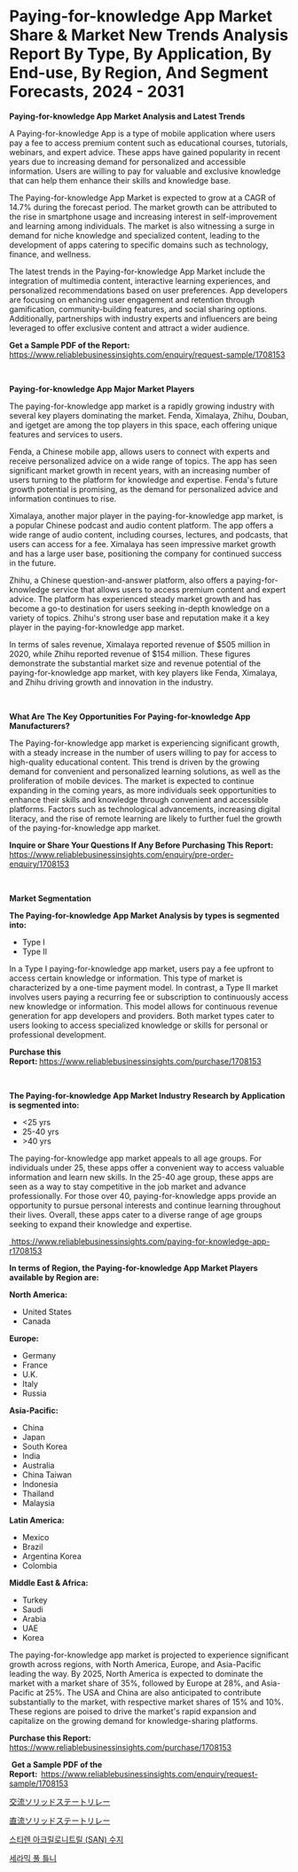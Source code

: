 <p><h1>Paying-for-knowledge App Market Share & Market New Trends Analysis Report By Type, By Application, By End-use, By Region, And Segment Forecasts, 2024 - 2031</h1></p><p><strong>Paying-for-knowledge App Market Analysis and Latest Trends</strong></p>
<p><p>A Paying-for-knowledge App is a type of mobile application where users pay a fee to access premium content such as educational courses, tutorials, webinars, and expert advice. These apps have gained popularity in recent years due to increasing demand for personalized and accessible information. Users are willing to pay for valuable and exclusive knowledge that can help them enhance their skills and knowledge base.</p><p>The Paying-for-knowledge App Market is expected to grow at a CAGR of 14.7% during the forecast period. The market growth can be attributed to the rise in smartphone usage and increasing interest in self-improvement and learning among individuals. The market is also witnessing a surge in demand for niche knowledge and specialized content, leading to the development of apps catering to specific domains such as technology, finance, and wellness.</p><p>The latest trends in the Paying-for-knowledge App Market include the integration of multimedia content, interactive learning experiences, and personalized recommendations based on user preferences. App developers are focusing on enhancing user engagement and retention through gamification, community-building features, and social sharing options. Additionally, partnerships with industry experts and influencers are being leveraged to offer exclusive content and attract a wider audience.</p></p>
<p><strong>Get a Sample PDF of the Report:&nbsp;</strong> <a href="https://www.reliablebusinessinsights.com/enquiry/request-sample/1708153">https://www.reliablebusinessinsights.com/enquiry/request-sample/1708153</a></p>
<p>&nbsp;</p>
<p><strong>Paying-for-knowledge App Major Market Players</strong></p>
<p><p>The paying-for-knowledge app market is a rapidly growing industry with several key players dominating the market. Fenda, Ximalaya, Zhihu, Douban, and igetget are among the top players in this space, each offering unique features and services to users.</p><p>Fenda, a Chinese mobile app, allows users to connect with experts and receive personalized advice on a wide range of topics. The app has seen significant market growth in recent years, with an increasing number of users turning to the platform for knowledge and expertise. Fenda's future growth potential is promising, as the demand for personalized advice and information continues to rise.</p><p>Ximalaya, another major player in the paying-for-knowledge app market, is a popular Chinese podcast and audio content platform. The app offers a wide range of audio content, including courses, lectures, and podcasts, that users can access for a fee. Ximalaya has seen impressive market growth and has a large user base, positioning the company for continued success in the future.</p><p>Zhihu, a Chinese question-and-answer platform, also offers a paying-for-knowledge service that allows users to access premium content and expert advice. The platform has experienced steady market growth and has become a go-to destination for users seeking in-depth knowledge on a variety of topics. Zhihu's strong user base and reputation make it a key player in the paying-for-knowledge app market.</p><p>In terms of sales revenue, Ximalaya reported revenue of $505 million in 2020, while Zhihu reported revenue of $154 million. These figures demonstrate the substantial market size and revenue potential of the paying-for-knowledge app market, with key players like Fenda, Ximalaya, and Zhihu driving growth and innovation in the industry.</p></p>
<p>&nbsp;</p>
<p><strong>What Are The Key Opportunities For Paying-for-knowledge App Manufacturers?</strong></p>
<p><p>The Paying-for-knowledge app market is experiencing significant growth, with a steady increase in the number of users willing to pay for access to high-quality educational content. This trend is driven by the growing demand for convenient and personalized learning solutions, as well as the proliferation of mobile devices. The market is expected to continue expanding in the coming years, as more individuals seek opportunities to enhance their skills and knowledge through convenient and accessible platforms. Factors such as technological advancements, increasing digital literacy, and the rise of remote learning are likely to further fuel the growth of the paying-for-knowledge app market.</p></p>
<p><strong>Inquire or Share Your Questions If Any Before Purchasing This Report:</strong> <a href="https://www.reliablebusinessinsights.com/enquiry/pre-order-enquiry/1708153">https://www.reliablebusinessinsights.com/enquiry/pre-order-enquiry/1708153</a></p>
<p>&nbsp;</p>
<p><strong>Market Segmentation</strong></p>
<p><strong>The Paying-for-knowledge App Market Analysis by types is segmented into:</strong></p>
<p><ul><li>Type I</li><li>Type II</li></ul></p>
<p><p>In a Type I paying-for-knowledge app market, users pay a fee upfront to access certain knowledge or information. This type of market is characterized by a one-time payment model. In contrast, a Type II market involves users paying a recurring fee or subscription to continuously access new knowledge or information. This model allows for continuous revenue generation for app developers and providers. Both market types cater to users looking to access specialized knowledge or skills for personal or professional development.</p></p>
<p><strong>Purchase this Report:&nbsp;</strong><a href="https://www.reliablebusinessinsights.com/purchase/1708153">https://www.reliablebusinessinsights.com/purchase/1708153</a></p>
<p>&nbsp;</p>
<p><strong>The Paying-for-knowledge App Market Industry Research by Application is segmented into:</strong></p>
<p><ul><li><25 yrs</li><li>25-40 yrs</li><li>>40 yrs</li></ul></p>
<p><p>The paying-for-knowledge app market appeals to all age groups. For individuals under 25, these apps offer a convenient way to access valuable information and learn new skills. In the 25-40 age group, these apps are seen as a way to stay competitive in the job market and advance professionally. For those over 40, paying-for-knowledge apps provide an opportunity to pursue personal interests and continue learning throughout their lives. Overall, these apps cater to a diverse range of age groups seeking to expand their knowledge and expertise.</p></p>
<p><a href="https://www.reliablebusinessinsights.com/paying-for-knowledge-app-r1708153">&nbsp;https://www.reliablebusinessinsights.com/paying-for-knowledge-app-r1708153</a></p>
<p><strong>In terms of Region, the Paying-for-knowledge App Market Players available by Region are:</strong></p>
<p>
    <p> <strong> North America: </strong>
        <ul>
            <li>United States</li>
            <li>Canada</li>
        </ul>
        </p> 
    <p> <strong> Europe: </strong>
        <ul>
            <li>Germany</li>
            <li>France</li>
            <li>U.K.</li>
            <li>Italy</li>
            <li>Russia</li>
        </ul>
        </p> 
    <p> <strong> Asia-Pacific: </strong>
        <ul>
            <li>China</li>
            <li>Japan</li>
            <li>South Korea</li>
            <li>India</li>
            <li>Australia</li>
            <li>China Taiwan</li>
            <li>Indonesia</li>
            <li>Thailand</li>
            <li>Malaysia</li>
        </ul>
        </p> 
    <p> <strong> Latin America: </strong>
        <ul>
            <li>Mexico</li>
            <li>Brazil</li>
            <li>Argentina Korea</li>
            <li>Colombia</li>
        </ul>
        </p> 
    <p> <strong> Middle East & Africa: </strong>
        <ul>
            <li>Turkey</li>
            <li>Saudi</li>
            <li>Arabia</li>
            <li>UAE</li>
            <li>Korea</li>
        </ul>
    </p>
    </p>
<p><p>The paying-for-knowledge app market is projected to experience significant growth across regions, with North America, Europe, and Asia-Pacific leading the way. By 2025, North America is expected to dominate the market with a market share of 35%, followed by Europe at 28%, and Asia-Pacific at 25%. The USA and China are also anticipated to contribute substantially to the market, with respective market shares of 15% and 10%. These regions are poised to drive the market's rapid expansion and capitalize on the growing demand for knowledge-sharing platforms.</p></p>
<p><strong>Purchase this Report: </strong><a href="https://www.reliablebusinessinsights.com/purchase/1708153">https://www.reliablebusinessinsights.com/purchase/1708153</a></p>
<p>&nbsp;<strong>Get a Sample PDF of the Report:&nbsp;&nbsp;</strong><a href="https://www.reliablebusinessinsights.com/enquiry/request-sample/1708153">https://www.reliablebusinessinsights.com/enquiry/request-sample/1708153</a></p>
<p><strong></strong></p>
<p><p><a href="https://github.com/jkjreqjscoxx7/Market-Research-Report-List-2/blob/main/4943119111503.md">交流ソリッドステートリレー</a></p><p><a href="https://github.com/hilmi-2a/Market-Research-Report-List-1/blob/main/8785090111504.md">直流ソリッドステートリレー</a></p><p><a href="https://github.com/courtney23pratt/Market-Research-Report-List-1/blob/main/154582997123.md">스티렌 아크릴로니트릴 (SAN) 수지</a></p><p><a href="https://medium.com/@sybleferry/%EC%84%B8%EB%9D%BC%EB%AF%B9-%ED%92%80-%EC%B9%98%EA%B3%BC%EC%9A%A9%EC%9D%98-%EC%8B%9C%EC%9E%A5-%EB%B6%84%EC%84%9D-%EC%A0%84-%EC%84%B8%EA%B3%84-%EC%82%B0%EC%97%85-%EC%A0%84%EB%A7%9D-%EB%B0%8F-%EC%98%88%EC%B8%A1-2024%EB%85%84%EB%B6%80%ED%84%B0-2031%EB%85%84-2c0d770dbf5f">세라믹 풀 틀니</a></p></p>